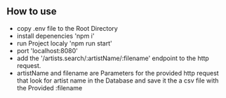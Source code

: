 ##  How to use 
- copy .env file to the Root Directory
- install depenencies 'npm i'
- run Project localy 'npm run start'
- port 'localhost:8080'
- add the '/artists.search/:artistName/:filename' endpoint to the http request.
- artistName and filename are Parameters for the provided http request that look for artist name in the Database and save it the a csv file with the Provided :filename 

